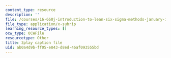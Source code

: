 ```yaml
---
content_type: resource
description: ''
file: /courses/16-660j-introduction-to-lean-six-sigma-methods-january-iap-2012/ab0a4d9bff05e843d8ed46af093555bd_F3tPapv5w48.srt
file_type: application/x-subrip
learning_resource_types: []
ocw_type: OCWFile
resourcetype: Other
title: 3play caption file
uid: ab0a4d9b-ff05-e843-d8ed-46af093555bd
---
```

